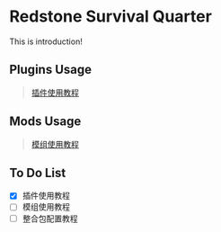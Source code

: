 # Redstone Survival Quarter  
This is introduction!  
## Plugins Usage 
> [插件使用教程](https://github.com/KiiiLin/Redstone_Survival_Quarter/blob/main/mcdr_plugin/README.md)  

## Mods Usage
> [模组使用教程](https://github.com/KiiiLin/Redstone_Survival_Quarter/blob/main/server_mods/README.md)

## To Do List
- [x] 插件使用教程
- [ ] 模组使用教程
- [ ] 整合包配置教程
